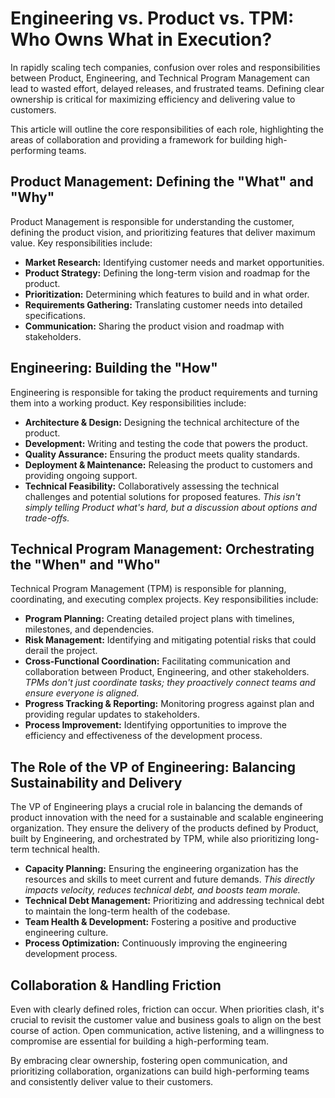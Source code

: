 # Engineering vs. Product vs. TPM: Who Owns What in Execution?

In rapidly scaling tech companies, confusion over roles and responsibilities between Product, Engineering, and Technical Program Management can lead to wasted effort, delayed releases, and frustrated teams. Defining clear ownership is critical for maximizing efficiency and delivering value to customers.

This article will outline the core responsibilities of each role, highlighting the areas of collaboration and providing a framework for building high-performing teams.

## Product Management: Defining the "What" and "Why"

Product Management is responsible for understanding the customer, defining the product vision, and prioritizing features that deliver maximum value. Key responsibilities include:

* **Market Research:** Identifying customer needs and market opportunities.
* **Product Strategy:** Defining the long-term vision and roadmap for the product.
* **Prioritization:** Determining which features to build and in what order.
* **Requirements Gathering:** Translating customer needs into detailed specifications.
* **Communication:**  Sharing the product vision and roadmap with stakeholders.

## Engineering: Building the "How"

Engineering is responsible for taking the product requirements and turning them into a working product. Key responsibilities include:

* **Architecture & Design:** Designing the technical architecture of the product.
* **Development:** Writing and testing the code that powers the product.
* **Quality Assurance:** Ensuring the product meets quality standards.
* **Deployment & Maintenance:**  Releasing the product to customers and providing ongoing support.
* **Technical Feasibility:** Collaboratively assessing the technical challenges and potential solutions for proposed features. *This isn't simply telling Product what's hard, but a discussion about options and trade-offs.*

## Technical Program Management: Orchestrating the "When" and "Who"

Technical Program Management (TPM) is responsible for planning, coordinating, and executing complex projects. Key responsibilities include:

* **Program Planning:**  Creating detailed project plans with timelines, milestones, and dependencies.
* **Risk Management:**  Identifying and mitigating potential risks that could derail the project.
* **Cross-Functional Coordination:** Facilitating communication and collaboration between Product, Engineering, and other stakeholders. *TPMs don't just coordinate tasks; they proactively connect teams and ensure everyone is aligned.*
* **Progress Tracking & Reporting:** Monitoring progress against plan and providing regular updates to stakeholders.
* **Process Improvement:** Identifying opportunities to improve the efficiency and effectiveness of the development process.

## The Role of the VP of Engineering: Balancing Sustainability and Delivery

The VP of Engineering plays a crucial role in balancing the demands of product innovation with the need for a sustainable and scalable engineering organization. They ensure the delivery of the products defined by Product, built by Engineering, and orchestrated by TPM, while also prioritizing long-term technical health.

* **Capacity Planning:** Ensuring the engineering organization has the resources and skills to meet current and future demands. *This directly impacts velocity, reduces technical debt, and boosts team morale.*
* **Technical Debt Management:** Prioritizing and addressing technical debt to maintain the long-term health of the codebase.
* **Team Health & Development:** Fostering a positive and productive engineering culture.
* **Process Optimization:** Continuously improving the engineering development process.



## Collaboration & Handling Friction

Even with clearly defined roles, friction can occur. When priorities clash, it's crucial to revisit the customer value and business goals to align on the best course of action. Open communication, active listening, and a willingness to compromise are essential for building a high-performing team.


By embracing clear ownership, fostering open communication, and prioritizing collaboration, organizations can build high-performing teams and consistently deliver value to their customers. 
